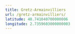 ```yaml
---
title: Gretz-Armainvilliers
url: /gretz-armainvilliers/
latitude: 48.741040700000006
longitude: 2.7359603000000003
---
```

